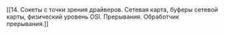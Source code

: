 [[14. Сокеты с точки зрения драйверов. Сетевая карта, буферы сетевой карты, физический уровень OSI. Прерывания. Обработчик прерывания.]]

